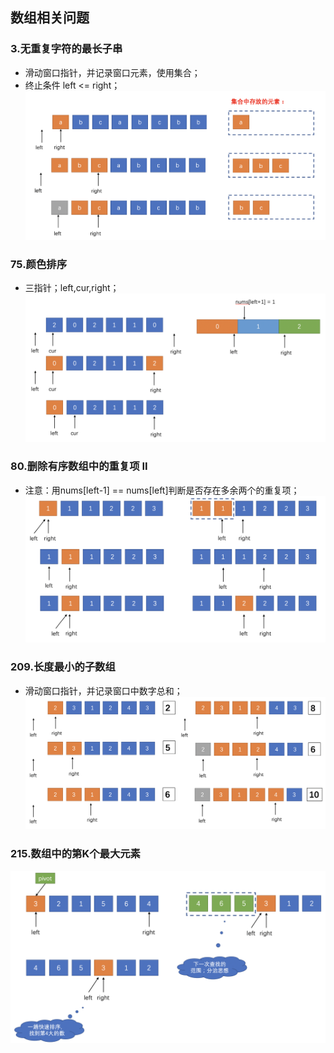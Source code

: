 ## 数组相关问题

### 3.无重复字符的最长子串
- 滑动窗口指针，并记录窗口元素，使用集合；
- 终止条件 left <= right；
![无重复字符的最长子串](./pics/QQ20211023-122317@2x.png)

### 75.颜色排序
- 三指针；left,cur,right；
![颜色排序](./pics/QQ20211023-123323@2x.png)

### 80.删除有序数组中的重复项 II
- 注意：用nums[left-1] == nums[left]判断是否存在多余两个的重复项；
![删除有序数组中的重复项 II](./pics/QQ20211023-124825@2x.png)

### 209.长度最小的子数组
- 滑动窗口指针，并记录窗口中数字总和；
![长度最小的子数组](./pics/QQ20211024-101836@2x.png)

### 215.数组中的第K个最大元素
![数组中的第K个最大元素](./pics/QQ20211024-110322@2x.png)

